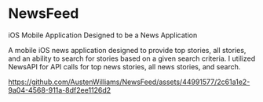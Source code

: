 # NewsFeed

iOS Mobile Application Designed to be a News Application

A mobile iOS news application designed to provide top stories, all stories, and an ability to search for stories based on a given search criteria. I utilized NewsAPI for API calls for top news stories, all news stories, and search.

https://github.com/AustenWilliams/NewsFeed/assets/44991577/2c61a1e2-9a04-4568-911a-8df2ee1126d2

